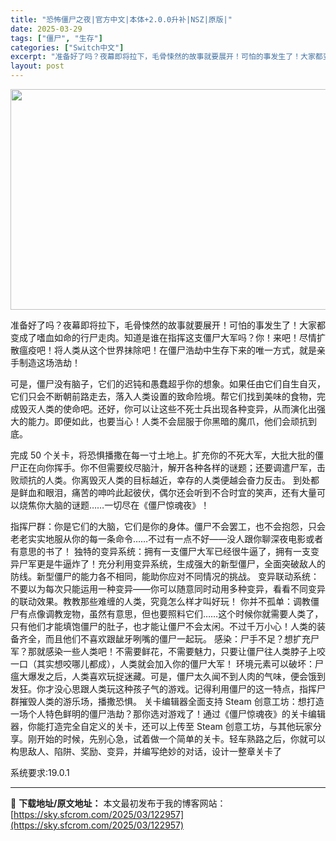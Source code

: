 ```yaml
---
title: "恐怖僵尸之夜|官方中文|本体+2.0.0升补|NSZ|原版|"
date: 2025-03-29
tags: ["僵尸", "生存"]
categories: ["Switch中文"]
excerpt: "准备好了吗？夜幕即将拉下，毛骨悚然的故事就要展开！可怕的事发生了！大家都变成了嗜血如命的行尸走肉。知道是谁在指挥这支僵尸大军吗？你！来吧！尽情扩散瘟疫吧！将人类从这个世界抹除吧！在僵尸浩劫中生存下来的唯一方式，就是亲手制造这场浩劫！ 可是，僵尸没有脑子，它们的迟钝和愚蠢超乎你的想象。如果任由它们自生&hellip;"
layout: post
---
```


<img class="aligncenter size-full wp-image-122922" src="https://sky.sfcrom.com/wp-content/uploads/2025/03/2025032907232215.webp" alt="" width="616" height="353" />

准备好了吗？夜幕即将拉下，毛骨悚然的故事就要展开！可怕的事发生了！大家都变成了嗜血如命的行尸走肉。知道是谁在指挥这支僵尸大军吗？你！来吧！尽情扩散瘟疫吧！将人类从这个世界抹除吧！在僵尸浩劫中生存下来的唯一方式，就是亲手制造这场浩劫！

可是，僵尸没有脑子，它们的迟钝和愚蠢超乎你的想象。如果任由它们自生自灭，它们只会不断朝前路走去，落入人类设置的致命险境。帮它们找到美味的食物，完成毁灭人类的使命吧。还好，你可以让这些不死士兵出现各种变异，从而演化出强大的能力。即便如此，也要当心！人类不会屈服于你黑暗的魔爪，他们会顽抗到底。

完成 50 个关卡，将恐惧播撒在每一寸土地上。扩充你的不死大军，大批大批的僵尸正在向你挥手。你不但需要绞尽脑汁，解开各种各样的谜题；还要调遣尸军，击败顽抗的人类。你离毁灭人类的目标越近，幸存的人类便越会奋力反击。 到处都是鲜血和眼泪，痛苦的呻吟此起彼伏，偶尔还会听到不合时宜的笑声，还有大量可以烧焦你大脑的谜题……一切尽在《僵尸惊魂夜》！

指挥尸群：你是它们的大脑，它们是你的身体。僵尸不会罢工，也不会抱怨，只会老老实实地服从你的每一条命令……不过有一点不好——没人跟你聊深夜电影或者有意思的书了！
独特的变异系统：拥有一支僵尸大军已经很牛逼了，拥有一支变异尸军更是牛逼炸了！充分利用变异系统，生成强大的新型僵尸，全面突破敌人的防线。新型僵尸的能力各不相同，能助你应对不同情况的挑战。
变异联动系统：不要以为每次只能运用一种变异——你可以随意同时动用多种变异，看看不同变异的联动效果。教教那些难缠的人类，究竟怎么样才叫好玩！
你并不孤单：调教僵尸有点像调教宠物，虽然有意思，但也要照料它们……这个时候你就需要人类了，只有他们才能填饱僵尸的肚子，也才能让僵尸不会太闲。不过千万小心！人类的装备齐全，而且他们不喜欢跟龇牙咧嘴的僵尸一起玩。
感染：尸手不足？想扩充尸军？那就感染一些人类吧！不需要鲜花，不需要魅力，只要让僵尸往人类脖子上咬一口（其实想咬哪儿都成），人类就会加入你的僵尸大军！
环境元素可以破坏：尸瘟大爆发之后，人类喜欢玩捉迷藏。可是，僵尸太久闻不到人肉的气味，便会饿到发狂。你才没心思跟人类玩这种孩子气的游戏。记得利用僵尸的这一特点，指挥尸群摧毁人类的游乐场，播撒恐惧。
关卡编辑器全面支持 Steam 创意工坊：想打造一场个人特色鲜明的僵尸浩劫？那你选对游戏了！通过《僵尸惊魂夜》的关卡编辑器，你能打造完全自定义的关卡，还可以上传至 Steam 创意工坊，与其他玩家分享。刚开始的时候，先别心急，试着做一个简单的关卡。轻车熟路之后，你就可以构思敌人、陷阱、奖励、变异，并编写绝妙的对话，设计一整章关卡了

系统要求:19.0.1

---
📖 **下载地址/原文地址：** 本文最初发布于我的博客网站：[https://sky.sfcrom.com/2025/03/122957](https://sky.sfcrom.com/2025/03/122957)
